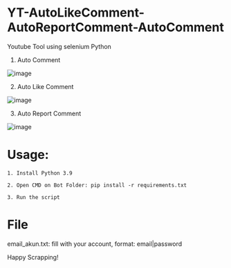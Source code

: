# YT-AutoLikeComment-AutoReportComment-AutoComment
Youtube Tool using selenium Python

1. Auto Comment

![image](https://user-images.githubusercontent.com/73378179/143677662-ee0e0806-f185-4541-8345-cfcedc181ec9.png)

2. Auto Like Comment

![image](https://user-images.githubusercontent.com/73378179/143677682-146a4882-50a2-4961-bcf3-96a82efc5264.png)

3. Auto Report Comment

![image](https://user-images.githubusercontent.com/73378179/143677695-75c4b376-4831-43e6-add3-9aa4f21e86f0.png)





# Usage:

    1. Install Python 3.9
    
    2. Open CMD on Bot Folder: pip install -r requirements.txt
    
    3. Run the script
    
# File

email_akun.txt: fill with your account, format: email|password

Happy Scrapping!
